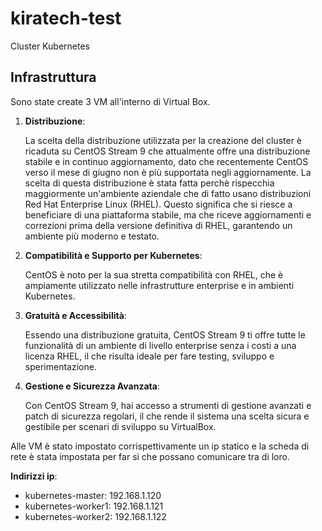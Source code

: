 # kiratech-test

 Cluster Kubernetes

## Infrastruttura

Sono state create 3 VM all'interno di Virtual Box.

1. **Distribuzione**:

    La scelta della distribuzione utilizzata per la creazione del cluster è ricaduta su CentOS Stream 9 che attualmente offre una distribuzione stabile e in continuo aggiornamento, dato che recentemente CentOS verso il mese di giugno non è più supportata negli aggiornamente.
    La scelta di questa distribuzione è stata fatta perchè rispecchia maggiormente un'ambiente aziendale che di fatto usano distribuzioni Red Hat Enterprise Linux (RHEL).
    Questo significa che si riesce a beneficiare di una piattaforma stabile, ma che riceve aggiornamenti e correzioni prima della versione definitiva di RHEL, garantendo un ambiente più moderno e testato.

2. **Compatibilità e Supporto per Kubernetes**:

    CentOS è noto per la sua stretta compatibilità con RHEL, che è ampiamente utilizzato nelle infrastrutture enterprise e in ambienti Kubernetes.

3. **Gratuità e Accessibilità**:

    Essendo una distribuzione gratuita, CentOS Stream 9 ti offre tutte le funzionalità di un ambiente di livello enterprise senza i costi a una licenza RHEL, il che risulta ideale per fare testing, sviluppo e sperimentazione.

4. **Gestione e Sicurezza Avanzata**:

    Con CentOS Stream 9, hai accesso a strumenti di gestione avanzati e patch di sicurezza regolari, il che rende il sistema una scelta sicura e gestibile per scenari di sviluppo su VirtualBox.

Alle VM è stato impostato corrispettivamente un ip statico e la scheda di rete è stata impostata per far si che possano comunicare tra di loro.

**Indirizzi ip**:

- kubernetes-master: 192.168.1.120
- kubernetes-worker1: 192.168.1.121
- kubernetes-worker2: 192.168.1.122
